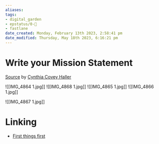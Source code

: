 ```yaml
---
aliases: 
tags: 
- digital_garden
- epstatus/0-🌰
- fastlane
date_created: Monday, February 13th 2023, 2:58:41 pm
date_modified: Thursday, May 18th 2023, 6:16:21 pm
---
```

# Write your Mission Statement
[Source](https://www.blinkist.com/guides/the-principles-of-goal-setting-with-cynthia-covey-haller/tools/Cynthia-Covey-Haller-Write-Your-Mission-Statement) by [Cynthia Covey Haller](https://www.franklincovey.com/) 

![[IMG_4864 1.jpg]]
![[IMG_4868 1.jpg]]
![[IMG_4865 1.jpg]]
![[IMG_4866 1.jpg]]


![[IMG_4867 1.jpg]]


# Linking
+ [First things first](https://www.blinkist.com/de/app/books/first-things-first-en)